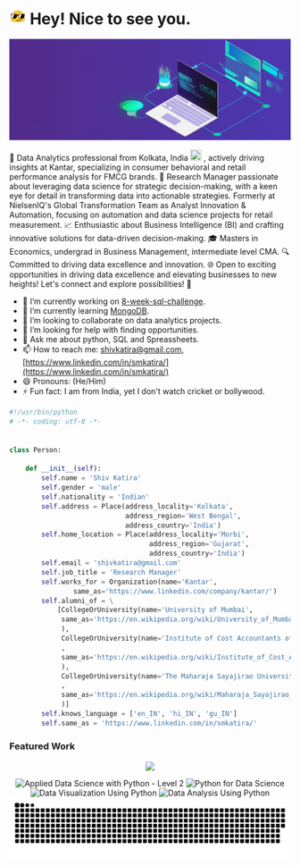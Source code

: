 # <img src="assets/emoji_1.gif" width=30 height=30/> Hey! Nice to see you.

<img src="assets/banner.gif" width=1080>

🚀 Data Analytics professional from Kolkata, India <img src="https://cultofthepartyparrot.com/flags/hd/indiaparrot.gif" width="20" height="20"/> , actively driving insights at Kantar, specializing in consumer behavioral and retail performance analysis for FMCG brands. 💼 Research Manager passionate about leveraging data science for strategic decision-making, with a keen eye for detail in transforming data into actionable strategies. Formerly at NielsenIQ's Global Transformation Team as Analyst Innovation & Automation, focusing on automation and data science projects for retail measurement. 📈 Enthusiastic about Business Intelligence (BI) and crafting innovative solutions for data-driven decision-making. 🎓 Masters in Economics, undergrad in Business Management, intermediate level CMA. 🔍 Committed to driving data excellence and innovation. 🌐 Open to exciting opportunities in driving data excellence and elevating businesses to new heights! Let's connect and explore possibilities! 👋

- 🔭 I’m currently working on [8-week-sql-challenge](https://github.com/shivkatira/8-week-sql-challenge).
- 🌱 I’m currently learning [MongoDB](https://www.mongodb.com/).
- 👯 I’m looking to collaborate on data analytics projects.
- 🤔 I’m looking for help with finding opportunities.
- 💬 Ask me about python, SQL and Spreassheets.
- 📫 How to reach me: [shivkatira@gmail.com](mailto:shivkatira@gmail.com), [https://www.linkedin.com/in/smkatira/](https://www.linkedin.com/in/smkatira/)
- 😄 Pronouns: (He/Him)
- ⚡ Fun fact: I am from India, yet I don't watch cricket or bollywood.

```python
#!/usr/bin/python
# -*- coding: utf-8 -*-


class Person:

    def __init__(self):
        self.name = 'Shiv Katira'
        self.gender = 'male'
        self.nationality = 'Indian'
        self.address = Place(address_locality='Kolkata',
                             address_region='West Bengal',
                             address_country='India')
        self.home_location = Place(address_locality='Morbi',
                                   address_region='Gujarat',
                                   address_country='India')
        self.email = 'shivkatira@gmail.com'
        self.job_title = 'Research Manager'
        self.works_for = Organization(name='Kantar',
                same_as='https://www.linkedin.com/company/kantar/')
        self.alumni_of = \
            [CollegeOrUniversity(name='University of Mumbai',
             same_as='https://en.wikipedia.org/wiki/University_of_Mumbai'
             ),
             CollegeOrUniversity(name='Institute of Cost Accountants of India'
             ,
             same_as='https://en.wikipedia.org/wiki/Institute_of_Cost_Accountants_of_India'
             ),
             CollegeOrUniversity(name='The Maharaja Sayajirao University of Baroda'
             ,
             same_as='https://en.wikipedia.org/wiki/Maharaja_Sayajirao_University_of_Baroda'
             )]
        self.knows_language = ['en_IN', 'hi_IN', 'gu_IN']
        self.same_as = 'https://www.linkedin.com/in/smkatira/'

```

### Featured Work

<p align="center">
<a href="https://github.com/shivkatira/8-week-sql-challenge">
<img width='49%' align="center"src="https://github-readme-stats.vercel.app/api/pin/?username=shivkatira&repo=8-week-sql-challenge&show_owner=true&theme=dark" />
</a>
</p>

<body>
<div align="center">
<img class="image-container" src="https://images.credly.com/size/220x220/images/73ac7b07-679c-4c0e-94d9-8b9dc11efe59/Applied_Data_Science_with_Python.png" alt="Applied Data Science with Python - Level 2" width="110" height="110">
<img class="image-container" src="https://images.credly.com/size/220x220/images/84ac9eff-b8a2-4683-846b-f59887a73801/Python_101_Data_Science.png" alt="Python for Data Science" width="110" height="110">
<img class="image-container" src="https://images.credly.com/size/220x220/images/087eaefb-61a2-426b-ae74-74efca195667/Data_Visualization_Using_Python.png" alt="Data Visualization Using Python" width="110" height="110">
<img class="image-container" src="https://images.credly.com/size/220x220/images/ba34cb1c-4344-43f5-9685-55e2e901c0f0/Data_Analysis_using_Python.png" alt="Data Analysis Using Python" width="110" height="110">
</div>
</body>

<img src="assets/banner.svg" width=1080>
